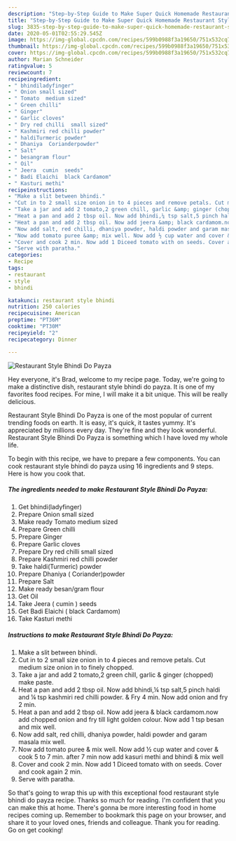 ```yaml
---
description: "Step-by-Step Guide to Make Super Quick Homemade Restaurant Style Bhindi Do Payza"
title: "Step-by-Step Guide to Make Super Quick Homemade Restaurant Style Bhindi Do Payza"
slug: 3835-step-by-step-guide-to-make-super-quick-homemade-restaurant-style-bhindi-do-payza
date: 2020-05-01T02:55:29.545Z
image: https://img-global.cpcdn.com/recipes/599b0988f3a19650/751x532cq70/restaurant-style-bhindi-do-payza-recipe-main-photo.jpg
thumbnail: https://img-global.cpcdn.com/recipes/599b0988f3a19650/751x532cq70/restaurant-style-bhindi-do-payza-recipe-main-photo.jpg
cover: https://img-global.cpcdn.com/recipes/599b0988f3a19650/751x532cq70/restaurant-style-bhindi-do-payza-recipe-main-photo.jpg
author: Marian Schneider
ratingvalue: 5
reviewcount: 7
recipeingredient:
- " bhindiladyfinger"
- " Onion small sized"
- " Tomato  medium sized"
- " Green chilli"
- " Ginger"
- " Garlic cloves"
- " Dry red chilli  small sized"
- " Kashmiri red chilli powder"
- " haldiTurmeric powder"
- " Dhaniya  Corianderpowder"
- " Salt"
- " besangram flour"
- " Oil"
- " Jeera  cumin  seeds"
- " Badi Elaichi  black Cardamom"
- " Kasturi methi"
recipeinstructions:
- "Make a slit between bhindi."
- "Cut in to 2 small size onion in to 4 pieces and remove petals. Cut medium size onion in to finely chopped."
- "Take a jar and add 2 tomato,2 green chill, garlic &amp; ginger (chopped) make paste."
- "Heat a pan and add 2 tbsp oil. Now add bhindi,¼ tsp salt,5 pinch haldi and ¼ tsp kashmiri red chilli powder. &amp; Fry 4 min. Now add onion and fry 2 min."
- "Heat a pan and add 2 tbsp oil. Now add jeera &amp; black cardamom.now add chopped onion and fry till light golden colour. Now add 1 tsp besan and mix well."
- "Now add salt, red chilli, dhaniya powder, haldi powder and garam masala mix well."
- "Now add tomato puree &amp; mix well. Now add ½ cup water and cover &amp; cook 5 to 7 min. after 7 min now add kasuri methi and bhindi &amp; mix well"
- "Cover and cook 2 min. Now add 1 Diceed tomato with on seeds. Cover and cook again 2 min."
- "Serve with paratha."
categories:
- Recipe
tags:
- restaurant
- style
- bhindi

katakunci: restaurant style bhindi 
nutrition: 250 calories
recipecuisine: American
preptime: "PT36M"
cooktime: "PT30M"
recipeyield: "2"
recipecategory: Dinner

---
```



![Restaurant Style Bhindi Do Payza](https://img-global.cpcdn.com/recipes/599b0988f3a19650/751x532cq70/restaurant-style-bhindi-do-payza-recipe-main-photo.jpg)

Hey everyone, it's Brad, welcome to my recipe page. Today, we're going to make a distinctive dish, restaurant style bhindi do payza. It is one of my favorites food recipes. For mine, I will make it a bit unique. This will be really delicious.



Restaurant Style Bhindi Do Payza is one of the most popular of current trending foods on earth. It is easy, it's quick, it tastes yummy. It's appreciated by millions every day. They're fine and they look wonderful. Restaurant Style Bhindi Do Payza is something which I have loved my whole life.


To begin with this recipe, we have to prepare a few components. You can cook restaurant style bhindi do payza using 16 ingredients and 9 steps. Here is how you cook that.

<!--inarticleads1-->

##### The ingredients needed to make Restaurant Style Bhindi Do Payza:

1. Get  bhindi(ladyfinger)
1. Prepare  Onion small sized
1. Make ready  Tomato  medium sized
1. Prepare  Green chilli
1. Prepare  Ginger
1. Prepare  Garlic cloves
1. Prepare  Dry red chilli  small sized
1. Prepare  Kashmiri red chilli powder
1. Take  haldi(Turmeric) powder
1. Prepare  Dhaniya ( Coriander)powder
1. Prepare  Salt
1. Make ready  besan/gram flour
1. Get  Oil
1. Take  Jeera ( cumin ) seeds
1. Get  Badi Elaichi ( black Cardamom)
1. Take  Kasturi methi




<!--inarticleads2-->

##### Instructions to make Restaurant Style Bhindi Do Payza:

1. Make a slit between bhindi.
1. Cut in to 2 small size onion in to 4 pieces and remove petals. Cut medium size onion in to finely chopped.
1. Take a jar and add 2 tomato,2 green chill, garlic &amp; ginger (chopped) make paste.
1. Heat a pan and add 2 tbsp oil. Now add bhindi,¼ tsp salt,5 pinch haldi and ¼ tsp kashmiri red chilli powder. &amp; Fry 4 min. Now add onion and fry 2 min.
1. Heat a pan and add 2 tbsp oil. Now add jeera &amp; black cardamom.now add chopped onion and fry till light golden colour. Now add 1 tsp besan and mix well.
1. Now add salt, red chilli, dhaniya powder, haldi powder and garam masala mix well.
1. Now add tomato puree &amp; mix well. Now add ½ cup water and cover &amp; cook 5 to 7 min. after 7 min now add kasuri methi and bhindi &amp; mix well
1. Cover and cook 2 min. Now add 1 Diceed tomato with on seeds. Cover and cook again 2 min.
1. Serve with paratha.




So that's going to wrap this up with this exceptional food restaurant style bhindi do payza recipe. Thanks so much for reading. I'm confident that you can make this at home. There's gonna be more interesting food in home recipes coming up. Remember to bookmark this page on your browser, and share it to your loved ones, friends and colleague. Thank you for reading. Go on get cooking!

